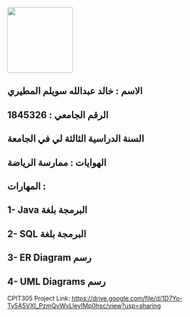 <img src="https://user-images.githubusercontent.com/50252415/83442099-4e868880-a450-11ea-9989-5b5238164524.jpg" width="150">

## الاسم : خالد عبدالله سويلم المطيري
## الرقم الجامعي : 1845326
## السنة الدراسية الثالثة لي في الجامعة
## الهوايات : ممارسة الرياضة
## المهارات :
## 1- Java البرمجة بلغة
## 2- SQL البرمجة بلغة 
## 3- ER Diagram رسم   
## 4- UML Diagrams رسم

CPIT305 Project Link:
https://drive.google.com/file/d/1D7Yo-Ty5A5VXI_PzmQvWvLleyIMp0hsc/view?usp=sharing



